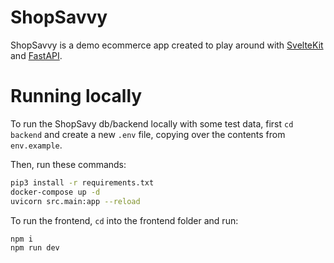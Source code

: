 # ShopSavvy

ShopSavvy is a demo ecommerce app created to play around with [SvelteKit](https://kit.svelte.dev/) and [FastAPI](https://fastapi.tiangolo.com/).

# Running locally

To run the ShopSavy db/backend locally with some test data, first `cd backend` and create a new `.env` file, copying over the contents from `env.example`.

Then, run these commands:

```zsh
pip3 install -r requirements.txt
docker-compose up -d
uvicorn src.main:app --reload
```

To run the frontend, `cd` into the frontend folder and run:

```zsh
npm i
npm run dev
```
